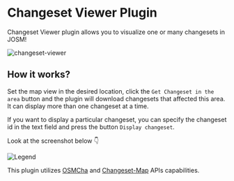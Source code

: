 # Changeset Viewer Plugin

Changeset Viewer plugin allows you to visualize one or many changesets in JOSM!

![changeset-viewer](https://user-images.githubusercontent.com/1152236/35937653-deae6742-0c14-11e8-84a0-d65039afac45.gif)


## How it works?

Set the map view in the desired location, click the `Get Changeset in the area` button and the plugin will download changesets that affected this area. It can display more than one changeset at a time.

If you want to display a particular changeset, you can specify the changeset id in the text field and press the button `Display changeset`.

Look at the screenshot below 👇 

![Legend](https://user-images.githubusercontent.com/1152236/35940490-5e217c64-0c1d-11e8-96d8-3098d6414a9a.png) 


This plugin utilizes [OSMCha](https://osmcha.org/) and [Changeset-Map](https://github.com/osmlab/changeset-map) APIs capabilities.
